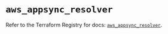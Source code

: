 # `aws_appsync_resolver`

Refer to the Terraform Registry for docs: [`aws_appsync_resolver`](https://registry.terraform.io/providers/hashicorp/aws/5.72.0/docs/resources/appsync_resolver).
